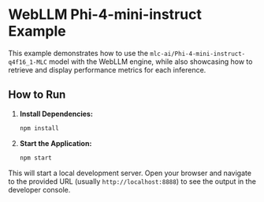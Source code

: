 # WebLLM Phi-4-mini-instruct Example

This example demonstrates how to use the `mlc-ai/Phi-4-mini-instruct-q4f16_1-MLC` model with the WebLLM engine, while also showcasing how to retrieve and display performance metrics for each inference.

## How to Run

1.  **Install Dependencies:**
    ```bash
    npm install
    ```

2.  **Start the Application:**
    ```bash
    npm start
    ```

This will start a local development server. Open your browser and navigate to the provided URL (usually `http://localhost:8888`) to see the output in the developer console.
